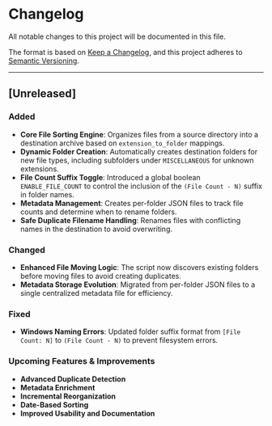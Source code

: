 # Changelog

All notable changes to this project will be documented in this file.

The format is based on [Keep a Changelog](https://keepachangelog.com/en/1.1.0/), and this project adheres to [Semantic Versioning](https://semver.org/spec/v2.0.0.html).

---

## [Unreleased]

### Added
- **Core File Sorting Engine**: Organizes files from a source directory into a destination archive based on `extension_to_folder` mappings.
- **Dynamic Folder Creation**: Automatically creates destination folders for new file types, including subfolders under `MISCELLANEOUS` for unknown extensions.
- **File Count Suffix Toggle**: Introduced a global boolean `ENABLE_FILE_COUNT` to control the inclusion of the `(File Count - N)` suffix in folder names.
- **Metadata Management**: Creates per-folder JSON files to track file counts and determine when to rename folders.
- **Safe Duplicate Filename Handling**: Renames files with conflicting names in the destination to avoid overwriting.

### Changed
- **Enhanced File Moving Logic**: The script now discovers existing folders before moving files to avoid creating duplicates.
- **Metadata Storage Evolution**: Migrated from per-folder JSON files to a single centralized metadata file for efficiency.

### Fixed
- **Windows Naming Errors**: Updated folder suffix format from `[File Count: N]` to `(File Count - N)` to prevent filesystem errors.

### Upcoming Features & Improvements
- **Advanced Duplicate Detection**
- **Metadata Enrichment**
- **Incremental Reorganization**
- **Date-Based Sorting**
- **Improved Usability and Documentation**